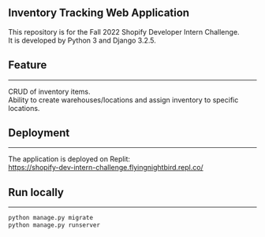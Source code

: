 ## Inventory Tracking Web Application   
This repository is for the Fall 2022 Shopify Developer Intern Challenge.   
It is developed by Python 3 and Django 3.2.5.
## Feature  
___
CRUD of inventory items.  
Ability to create warehouses/locations and assign inventory to specific locations.
## Deployment  
___
The application is deployed on Replit:  
https://shopify-dev-intern-challenge.flyingnightbird.repl.co/
## Run locally
___
~~~Bash
python manage.py migrate
python manage.py runserver
~~~